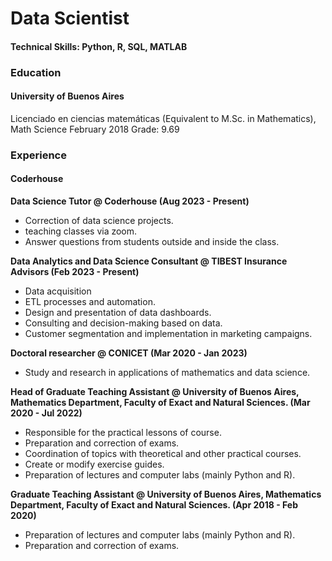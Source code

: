 # Data Scientist

#### Technical Skills: Python, R, SQL, MATLAB

### Education

#### University of Buenos Aires

Licenciado en ciencias matemáticas (Equivalent to M.Sc. in Mathematics), Math Science February 2018
Grade: 9.69

### Experience

#### Coderhouse 

**Data Science Tutor @ Coderhouse (Aug 2023 - Present)**

- Correction of data science projects.
- teaching classes via zoom.
- Answer questions from students outside and inside the class.

**Data Analytics and Data Science Consultant @ TIBEST Insurance Advisors (Feb 2023 - Present)**

- Data acquisition
- ETL processes and automation.
- Design and presentation of data dashboards.
- Consulting and decision-making based on data.
- Customer segmentation and implementation in marketing campaigns.

**Doctoral researcher @ CONICET (Mar 2020 - Jan 2023)**

- Study and research in applications of mathematics and data science.

**Head of Graduate Teaching Assistant @ University of Buenos Aires, Mathematics Department, Faculty of Exact and Natural Sciences. (Mar 2020 - Jul 2022)**

- Responsible for the practical lessons of course.
- Preparation and correction of exams.
- Coordination of topics with theoretical and other practical courses.
- Create or modify exercise guides.
- Preparation of lectures and computer labs (mainly Python and R).

**Graduate Teaching Assistant @ University of Buenos Aires, Mathematics Department, Faculty of Exact and Natural Sciences. (Apr 2018 - Feb 2020)**

- Preparation of lectures and computer labs (mainly Python and R).
- Preparation and correction of exams.



